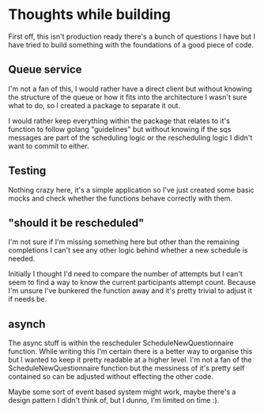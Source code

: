 Thoughts while building
==============

First off, this isn't production ready there's a bunch of questions I have but I have tried to build something with the foundations of a good piece of code.

## Queue service
I'm not a fan of this, I would rather have a direct client but without knowing the structure of the queue or how it fits into the architecture I wasn't sure what to do, so I created a package to separate it out.

I would rather keep everything within the package that relates to it's function to follow golang "guidelines" but without knowing if the sqs messages are part of the scheduling logic or the rescheduling logic I didn't want to commit to either.

## Testing
Nothing crazy here, it's a simple application so I've just created some basic mocks and check whether the functions behave correctly with them.

## "should it be rescheduled"
I'm not sure if I'm missing something here but other than the remaining completions I can't see any other logic behind whether a new schedule is needed.

Initially I thought I'd need to compare the number of attempts but I can't seem to find a way to know the current participants attempt count. Because I'm unsure I've bunkered the function away and it's pretty trivial to adjust it if needs be.

## asynch
The async stuff is within the rescheduler ScheduleNewQuestionnaire function. While writing this I'm certain there is a better way to organise this but I wanted to keep it pretty readable at a higher level.
I'm not a fan of the ScheduleNewQuestionnaire function but the messiness of it's pretty self contained so can be adjusted without effecting the other code.

Maybe some sort of event based system might work, maybe there's a design pattern I didn't think of, but I dunno, I'm limited on time :).